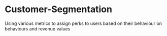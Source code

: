 # Customer-Segmentation
Using various metrics to assign perks to users based on their behaviour on behaviours and revenue values 
